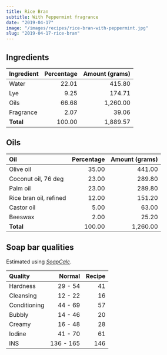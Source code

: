 ```yaml
---
title: Rice Bran
subtitle: With Peppermint fragrance
date: "2019-04-17"
image: "/images/recipes/rice-bran-with-peppermint.jpg"
slug: "2019-04-17-rice-bran"
---
```


## Ingredients

| Ingredient | Percentage | Amount (grams) |
|:-----------|-----------:|---------------:|
| Water      |      22.01 |         415.80 |
| Lye        |       9.25 |         174.71 |
| Oils       |      66.68 |       1,260.00 |
| Fragrance  |       2.07 |          39.06 |
| **Total**  |     100.00 |       1,889.57 |


## Oils

| Oil                    | Percentage | Amount (grams) |
|:-----------------------|-----------:|---------------:|
| Olive oil              |      35.00 |         441.00 |
| Coconut oil, 76 deg    |      23.00 |         289.80 |
| Palm oil               |      23.00 |         289.80 |
| Rice bran oil, refined |      12.00 |         151.20 |
| Castor oil             |       5.00 |          63.00 |
| Beeswax                |       2.00 |          25.20 |
| **Total**              |     100.00 |       1,260.00 |


## Soap bar qualities

Estimated using [_SoapCalc_](http://soapcalc.net).

| Quality      |   Normal  |    Recipe   |
|:------------ |----------:|------------:|
| Hardness     |  29 - 54  |          41 |
| Cleansing    |  12 - 22  |          16 |
| Conditioning |  44 - 69  |          57 |
| Bubbly       |  14 - 46  |          20 |
| Creamy       |  16 - 48  |          28 |
| Iodine       |  41 - 70  |          61 |
| INS          | 136 - 165 |         146 |
